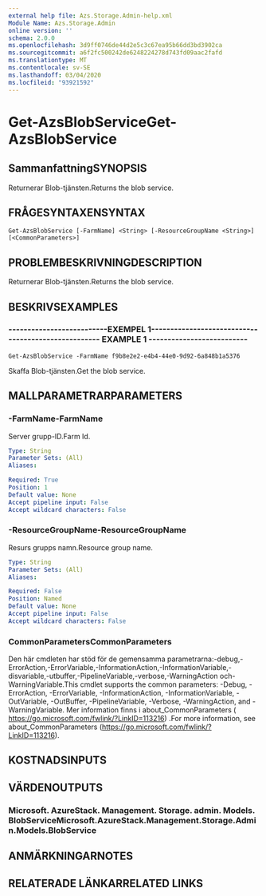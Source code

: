 ```yaml
---
external help file: Azs.Storage.Admin-help.xml
Module Name: Azs.Storage.Admin
online version: ''
schema: 2.0.0
ms.openlocfilehash: 3d9ff0746de44d2e5c3c67ea95b66dd3bd3902ca
ms.sourcegitcommit: a6f2fc500242de6248224278d743fd09aac2fafd
ms.translationtype: MT
ms.contentlocale: sv-SE
ms.lasthandoff: 03/04/2020
ms.locfileid: "93921592"
---
```

# <span data-ttu-id="4c4ec-101">Get-AzsBlobService</span><span class="sxs-lookup"><span data-stu-id="4c4ec-101">Get-AzsBlobService</span></span>

## <span data-ttu-id="4c4ec-102">Sammanfattning</span><span class="sxs-lookup"><span data-stu-id="4c4ec-102">SYNOPSIS</span></span>
<span data-ttu-id="4c4ec-103">Returnerar Blob-tjänsten.</span><span class="sxs-lookup"><span data-stu-id="4c4ec-103">Returns the blob service.</span></span>

## <span data-ttu-id="4c4ec-104">FRÅGESYNTAXEN</span><span class="sxs-lookup"><span data-stu-id="4c4ec-104">SYNTAX</span></span>

```
Get-AzsBlobService [-FarmName] <String> [-ResourceGroupName <String>] [<CommonParameters>]
```

## <span data-ttu-id="4c4ec-105">PROBLEMBESKRIVNING</span><span class="sxs-lookup"><span data-stu-id="4c4ec-105">DESCRIPTION</span></span>
<span data-ttu-id="4c4ec-106">Returnerar Blob-tjänsten.</span><span class="sxs-lookup"><span data-stu-id="4c4ec-106">Returns the blob service.</span></span>

## <span data-ttu-id="4c4ec-107">BESKRIVS</span><span class="sxs-lookup"><span data-stu-id="4c4ec-107">EXAMPLES</span></span>

### <span data-ttu-id="4c4ec-108">--------------------------EXEMPEL 1--------------------------</span><span class="sxs-lookup"><span data-stu-id="4c4ec-108">-------------------------- EXAMPLE 1 --------------------------</span></span>
```
Get-AzsBlobService -FarmName f9b8e2e2-e4b4-44e0-9d92-6a848b1a5376
```

<span data-ttu-id="4c4ec-109">Skaffa Blob-tjänsten.</span><span class="sxs-lookup"><span data-stu-id="4c4ec-109">Get the blob service.</span></span>

## <span data-ttu-id="4c4ec-110">MALLPARAMETRAR</span><span class="sxs-lookup"><span data-stu-id="4c4ec-110">PARAMETERS</span></span>

### <span data-ttu-id="4c4ec-111">-FarmName</span><span class="sxs-lookup"><span data-stu-id="4c4ec-111">-FarmName</span></span>
<span data-ttu-id="4c4ec-112">Server grupp-ID.</span><span class="sxs-lookup"><span data-stu-id="4c4ec-112">Farm Id.</span></span>

```yaml
Type: String
Parameter Sets: (All)
Aliases: 

Required: True
Position: 1
Default value: None
Accept pipeline input: False
Accept wildcard characters: False
```

### <span data-ttu-id="4c4ec-113">-ResourceGroupName</span><span class="sxs-lookup"><span data-stu-id="4c4ec-113">-ResourceGroupName</span></span>
<span data-ttu-id="4c4ec-114">Resurs grupps namn.</span><span class="sxs-lookup"><span data-stu-id="4c4ec-114">Resource group name.</span></span>

```yaml
Type: String
Parameter Sets: (All)
Aliases: 

Required: False
Position: Named
Default value: None
Accept pipeline input: False
Accept wildcard characters: False
```

### <span data-ttu-id="4c4ec-115">CommonParameters</span><span class="sxs-lookup"><span data-stu-id="4c4ec-115">CommonParameters</span></span>
<span data-ttu-id="4c4ec-116">Den här cmdleten har stöd för de gemensamma parametrarna:-debug,-ErrorAction,-ErrorVariable,-InformationAction,-InformationVariable,-disvariable,-utbuffer,-PipelineVariable,-verbose,-WarningAction och-WarningVariable.</span><span class="sxs-lookup"><span data-stu-id="4c4ec-116">This cmdlet supports the common parameters: -Debug, -ErrorAction, -ErrorVariable, -InformationAction, -InformationVariable, -OutVariable, -OutBuffer, -PipelineVariable, -Verbose, -WarningAction, and -WarningVariable.</span></span> <span data-ttu-id="4c4ec-117">Mer information finns i about_CommonParameters ( https://go.microsoft.com/fwlink/?LinkID=113216) .</span><span class="sxs-lookup"><span data-stu-id="4c4ec-117">For more information, see about_CommonParameters (https://go.microsoft.com/fwlink/?LinkID=113216).</span></span>

## <span data-ttu-id="4c4ec-118">KOSTNADS</span><span class="sxs-lookup"><span data-stu-id="4c4ec-118">INPUTS</span></span>

## <span data-ttu-id="4c4ec-119">VÄRDEN</span><span class="sxs-lookup"><span data-stu-id="4c4ec-119">OUTPUTS</span></span>

### <span data-ttu-id="4c4ec-120">Microsoft. AzureStack. Management. Storage. admin. Models. BlobService</span><span class="sxs-lookup"><span data-stu-id="4c4ec-120">Microsoft.AzureStack.Management.Storage.Admin.Models.BlobService</span></span>

## <span data-ttu-id="4c4ec-121">ANMÄRKNINGAR</span><span class="sxs-lookup"><span data-stu-id="4c4ec-121">NOTES</span></span>

## <span data-ttu-id="4c4ec-122">RELATERADE LÄNKAR</span><span class="sxs-lookup"><span data-stu-id="4c4ec-122">RELATED LINKS</span></span>

